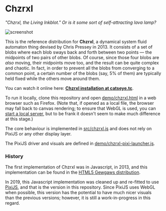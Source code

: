 Chzrxl
======

_"Chzrxl, the Living Inkblot." Or is it some sort of self-attracting lava lamp?_

![screenshot](https://static.catseye.tc/images/screenshots/Chzrxl.jpg)

This is the reference distribution for **Chzrxl**, a dynamical system
fluid automaton thing devised by Chris Pressey in 2013.  It consists
of a set of blobs where each blob sways back and forth between two
points — the midpoints of two pairs of other blobs.  Of course, since
those four blobs are *also* moving, their midpoints move too, and
the result can be quite complex and chaotic.  In fact, in order to
prevent all the blobs from converging to a common point, a certain
number of the blobs (say, 5% of them) are typically held fixed while
the others move around them.

You can watch it online here: **[Chzrxl installation at catseye.tc][]**.

To run it locally, clone this repository and open
[demo/chzrxl.html](demo/chzrxl.html) in a web browser such as
Firefox.  (Note that, if opened as a local file, the browser may fall back
to canvas rendering; to ensure that WebGL is used, you can
[start a local server][], but to be frank it doesn't seem to make much
difference at this stage.)

The core behaviour is implemented in [src/chzrxl.js](src/chzrxl.js) and
does not rely on PixiJS or any other display layer.

The PixiJS driver and visuals are defined in
[demo/chzrxl-pixi-launcher.js](demo/chzrxl-pixi-launcher.js).

### History ###

The first implementation of Chzrxl was in Javascript, in 2013, and this
implementation can be found in the [HTML5 Gewgaws distribution][].

In 2019, this Javascript implementation was cleaned up and re-fitted to use
[PixiJS][], and that is the version in this repository.  Since PixiJS uses
WebGL when possible, this version has the potential to have much nicer visuals
than the previous versions; however, it is still a work-in-progress in this
regard.

[Chzrxl installation at catseye.tc]: https://catseye.tc/installation/Chzrxl
[HTML5 Gewgaws distribution]: https://catseye.tc/distribution/HTML5%20Gewgaws%20distribution
[PixiJS]: http://www.pixijs.com/
[start a local server]: https://github.com/mrdoob/three.js/wiki/How-to-run-things-locally#run-local-server

